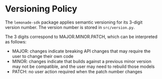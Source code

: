 # Versioning Policy

The `lemonade-sdk` package applies semantic versioning for its 3-digit version number. The version number is stored in `src/version.py`.

The 3 digits correspond to MAJOR.MINOR.PATCH, which can be interpreted as follows:
* MAJOR: changes indicate breaking API changes that may require the user to change their own code
* MINOR: changes indicate that builds against a previous minor version may not be compatible, and the user may need to rebuild those models
* PATCH: no user action required when the patch number changes

<!--This file was originally licensed under Apache 2.0. It has been modified.
Modifications Copyright (c) 2025 AMD-->
